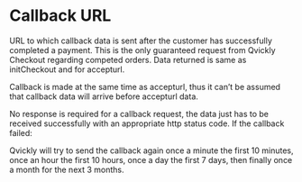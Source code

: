 # Callback URL

<include from="Snippets-CheckoutAPI.md" element-id="snippet-header" />

URL to which callback data is sent after the customer has successfully completed a payment. This is the only guaranteed request from Qvickly Checkout regarding competed orders. Data returned is same as initCheckout and for accepturl.

Callback is made at the same time as accepturl, thus it can’t be assumed that callback data will arrive before accepturl data.

No response is required for a callback request, the data just has to be received successfully with an appropriate http status code. If the callback failed:

Qvickly will try to send the callback again once a minute the first 10 minutes, once an hour the first 10 hours, once a day the first 7 days, then finally once a month for the next 3 months.